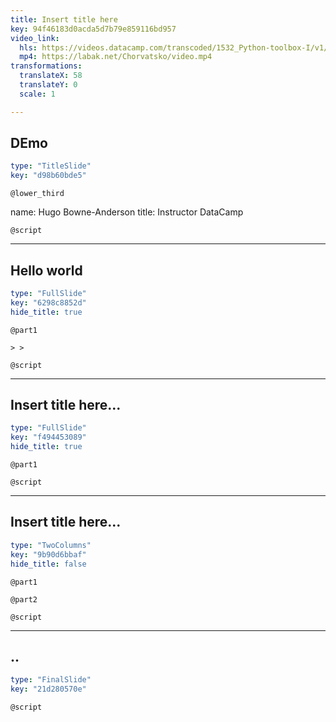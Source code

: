 ```yaml
---
title: Insert title here
key: 94f46183d0acda5d7b79e859116bd957
video_link:
  hls: https://videos.datacamp.com/transcoded/1532_Python-toolbox-I/v1/hls-ch2_1.master.m3u8
  mp4: https://labak.net/Chorvatsko/video.mp4
transformations:
  translateX: 58
  translateY: 0
  scale: 1

---
```

## DEmo

```yaml
type: "TitleSlide"
key: "d98b60bde5"
```

`@lower_third`

name: Hugo Bowne-Anderson
title: Instructor DataCamp


`@script`



---
## Hello world

```yaml
type: "FullSlide"
key: "6298c8852d"
hide_title: true
```

`@part1`
```
> > 
```


`@script`



---
## Insert title here...

```yaml
type: "FullSlide"
key: "f494453089"
hide_title: true
```

`@part1`



`@script`



---
## Insert title here...

```yaml
type: "TwoColumns"
key: "9b90d6bbaf"
hide_title: false
```

`@part1`



`@part2`



`@script`



---
## ..


```yaml
type: "FinalSlide"
key: "21d280570e"
```

`@script`


